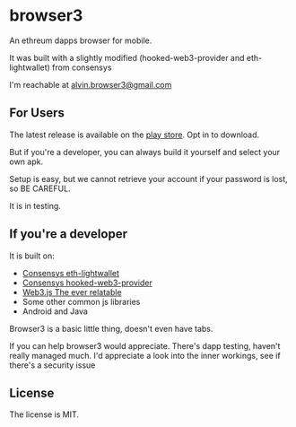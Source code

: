 # browser3
An ethreum dapps browser for mobile.

It was built with a slightly modified (hooked-web3-provider and eth-lightwallet) from consensys

I'm reachable at [alvin.browser3@gmail.com](mailto:alvin.browser3@gmail.com)

## For Users
The latest release is available on the [play store](https://play.google.com/apps/testing/com.bkfinds.browser3). Opt in to download.

But if you're a developer, you can always build it yourself and select your own apk.

Setup is easy, but we cannot retrieve your account if your password is lost, so BE CAREFUL.

It is in testing.

## If you're a developer
It is built on:
* [Consensys eth-lightwallet](https://github.com/ConsenSys/eth-lightwallet)
* [Consensys hooked-web3-provider](https://github.com/ConsenSys/hooked-web3-provider)
* [Web3.js The ever relatable](https://github.com/ethereum/web3.js)
* Some other common js libraries
* Android and Java

Browser3 is a basic little thing, doesn't even have tabs.

If you can help browser3 would appreciate.
There's dapp testing, haven't really managed much.
I'd appreciate a look into the inner workings, see if there's a security issue 

## License
The license is MIT. 
